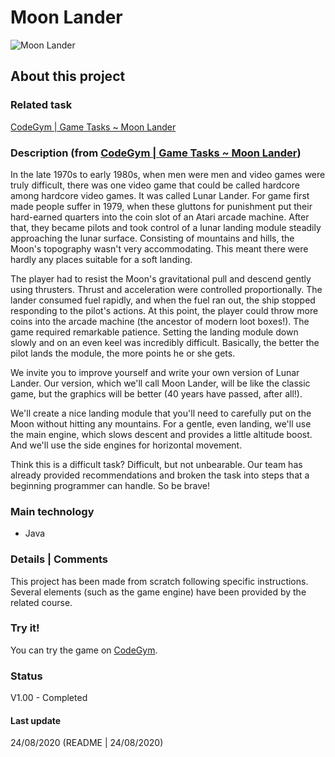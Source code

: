 # Moon Lander

![Moon Lander]("https://cdn.codegym.cc/images/system/013fcdf9-e770-42fb-a8b1-c2190cf1e97e/original.jpeg)

## About this project

### Related task
[CodeGym | Game Tasks ~ Moon Lander](https://codegym.cc/projects/games/com.codegym.games.moonlander)

### Description (from [CodeGym | Game Tasks ~ Moon Lander](https://codegym.cc/projects/games/com.codegym.games.moonlander))
﻿In the late 1970s to early 1980s, when men were men and video games were truly difficult, there was one video game that could be called hardcore among hardcore video games. It was called Lunar Lander. For game first made people suffer in 1979, when these gluttons for punishment put their hard-earned quarters into the coin slot of an Atari arcade machine. After that, they became pilots and took control of a lunar landing module steadily approaching the lunar surface. Consisting of mountains and hills, the Moon's topography wasn't very accommodating. This meant there were hardly any places suitable for a soft landing.

The player had to resist the Moon's gravitational pull and descend gently using thrusters. Thrust and acceleration were controlled proportionally. The lander consumed fuel rapidly, and when the fuel ran out, the ship stopped responding to the pilot's actions. At this point, the player could throw more coins into the arcade machine (the ancestor of modern loot boxes!). The game required remarkable patience. Setting the landing module down slowly and on an even keel was incredibly difficult. Basically, the better the pilot lands the module, the more points he or she gets.

We invite you to improve yourself and write your own version of Lunar Lander. Our version, which we'll call Moon Lander, will be like the classic game, but the graphics will be better (40 years have passed, after all!).

We'll create a nice landing module that you'll need to carefully put on the Moon without hitting any mountains. For a gentle, even landing, we'll use the main engine, which slows descent and provides a little altitude boost. And we'll use the side engines for horizontal movement.

Think this is a difficult task? Difficult, but not unbearable. Our team has already provided recommendations and broken the task into steps that a beginning programmer can handle. So be brave!

### Main technology
- Java

### Details | Comments
This project has been made from scratch following specific instructions.   
Several elements (such as the game engine) have been provided by the related course.

### Try it!
You can try the game on [CodeGym](https://codegym.cc/projects/apps/30130).

### Status
V1.00 - Completed

#### Last update
24/08/2020
(README | 24/08/2020)
